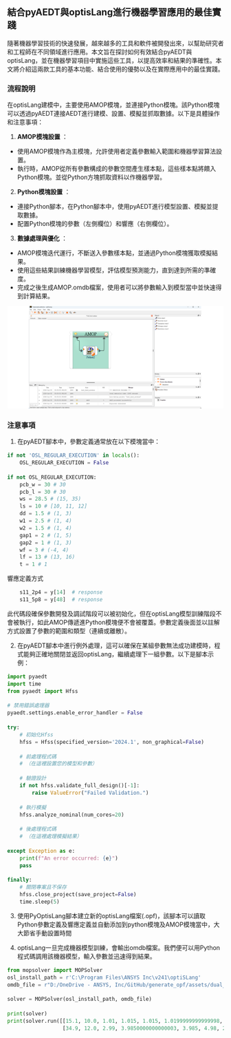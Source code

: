 結合pyAEDT與optisLang進行機器學習應用的最佳實踐
---
隨著機器學習技術的快速發展，越來越多的工具和軟件被開發出來，以幫助研究者和工程師在不同領域進行應用。本文旨在探討如何有效結合pyAEDT與optisLang，並在機器學習項目中實施這些工具，以提高效率和結果的準確性。本文將介紹這兩款工具的基本功能、結合使用的優勢以及在實際應用中的最佳實踐。

### 流程說明

在optisLang建模中，主要使用AMOP模塊，並連接Python模塊。該Python模塊可以透過pyAEDT連接AEDT進行建模、設置、模擬並抓取數據。以下是具體操作和注意事項：

1. **AMOP模塊設置** ：
- 使用AMOP模塊作為主模塊，允許使用者定義參數輸入範圍和機器學習算法設置。
- 執行時，AMOP從所有參數構成的參數空間產生樣本點，這些樣本點將饋入Python模塊。並從Python方塊抓取資料以作機器學習。
2. **Python模塊設置** ：
- 連接Python腳本，在Python腳本中，使用pyAEDT進行模型設置、模擬並提取數據。 
- 配置Python模塊的參數（左側欄位）和響應（右側欄位）。

3. **數據處理與優化** ：
- AMOP模塊迭代運行，不斷送入參數樣本點，並通過Python模塊獲取模擬結果。
- 使用這些結果訓練機器學習模型，評估模型預測能力，直到達到所需的準確度。
- 完成之後生成AMOP.omdb檔案，使用者可以將參數輸入到模型當中並快速得到計算結果。

![2024-06-08_11-47-52](/assets/2024-06-08_11-47-52.png)

### 注意事項
1. 在pyAEDT腳本中，參數定義通常放在以下模塊當中：

```python
if not 'OSL_REGULAR_EXECUTION' in locals(): 
    OSL_REGULAR_EXECUTION = False

if not OSL_REGULAR_EXECUTION:
    pcb_w = 30 # 30
    pcb_l = 30 # 30
    ws = 28.5 # (15, 35)
    ls = 10 # [10, 11, 12]
    dd = 1.5 # (1, 3)
    w1 = 2.5 # (1, 4)
    w2 = 1.5 # (1, 4)
    gap1 = 2 # (1, 5)
    gap2 = 1 # (1, 3)
    wf = 3 # (-4, 4)
    lf = 13 # (13, 16)
    t = 1 # 1
```

響應定義方式
```python
    s11_2p4 = y[14]  # response
    s11_5p8 = y[48]  # response
```

此代碼段確保參數開發及調試階段可以被初始化，但在optisLang模型訓練階段不會被執行，如此AMOP傳遞進Python模塊便不會被覆蓋。參數定義後面並以註解方式設置了參數的範圍和類型（連續或離散）。

2. 在pyAEDT腳本中進行例外處理，這可以確保在某組參數無法成功建模時，程式能夠正確地關閉並返回optisLang，繼續處理下一組參數。以下是腳本示例：

``` python
import pyaedt
import time
from pyaedt import Hfss

# 禁用錯誤處理器
pyaedt.settings.enable_error_handler = False

try:
    # 初始化Hfss
    hfss = Hfss(specified_version='2024.1', non_graphical=False)
    
    # 前處理程式碼
    # （在這裡設置您的模型和參數）

    # 驗證設計
    if not hfss.validate_full_design()[-1]:
        raise ValueError("Failed Validation.")

    # 執行模擬
    hfss.analyze_nominal(num_cores=20)
    
    # 後處理程式碼
    # （在這裡處理模擬結果）

except Exception as e:
    print(f"An error occurred: {e}")
    pass

finally:
    # 關閉專案且不保存
    hfss.close_project(save_project=False)
    time.sleep(5)

```

3. 使用PyOptisLang腳本建立新的optisLang檔案(.opf)，該腳本可以讀取Python參數定義及響應定義並自動添加到python模塊及AMOP模塊當中，大大節省手動設置時間



4. optisLang一旦完成機器模型訓練，會輸出omdb檔案。我們便可以用Python程式碼調用該機器模型，輸入參數並迅速得到結果。

```python
from mopsolver import MOPSolver
osl_install_path = r'C:\Program Files\ANSYS Inc\v241\optiSLang'
omdb_file = r"D:/OneDrive - ANSYS, Inc/GitHub/generate_opf/assets/dual_band_antenna.opd/AMOP/AMOP.omdb"

solver = MOPSolver(osl_install_path, omdb_file)

print(solver)
print(solver.run([[15.1, 10.0, 1.01, 1.015, 1.015, 1.0199999999999998, 1.01, 2.01, 13.015], 
                  [34.9, 12.0, 2.99, 3.9850000000000003, 3.985, 4.98, 2.99, 3.99, 15.985]]))
```